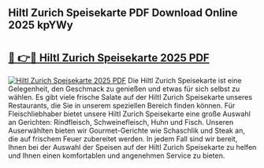 ## Hiltl Zurich Speisekarte PDF Download Online 2025 kpYWy

# <h2><a href="http://gcbexl.nevu.top/?p=Hiltl+Zurich+Speisekarte">🔗 👉🔴 Hiltl Zurich Speisekarte 2025 PDF</a></h2>

[![Hiltl Zurich Speisekarte 2025 PDF](https://i.imgur.com/dBaPXMq.png)](http://gcbexl.nevu.top/?p=Hiltl+Zurich+Speisekarte)
Die Hiltl Zurich Speisekarte ist eine Gelegenheit, den Geschmack zu genießen und etwas für sich selbst zu wählen. Es gibt viele frische Salate auf der Hiltl Zurich Speisekarte unseres Restaurants, die Sie in unserem speziellen Bereich finden können. Für Fleischliebhaber bietet unsere Hiltl Zurich Speisekarte eine große Auswahl an Gerichten: Rindfleisch, Schweinefleisch, Huhn und Fisch. Unseren Auserwählten bieten wir Gourmet-Gerichte wie Schaschlik und Steak an, die auf frischem Feuer zubereitet werden. In jedem Fall sind wir bereit, Ihnen bei der Auswahl der Speisen auf der Hiltl Zurich Speisekarte zu helfen und Ihnen einen komfortablen und angenehmen Service zu bieten.
